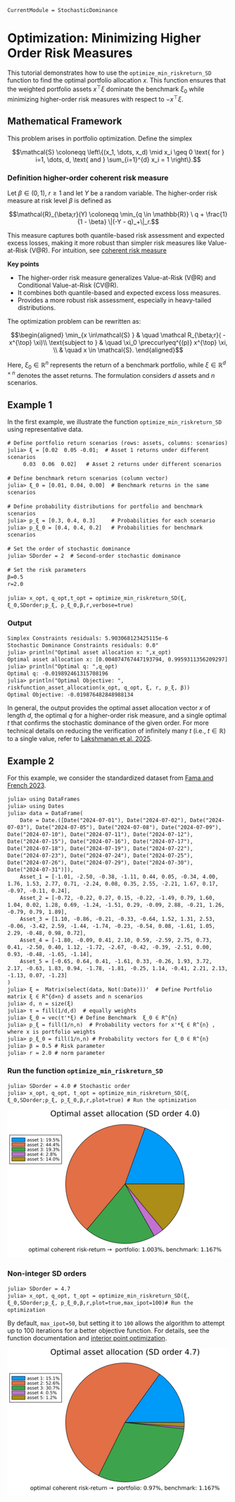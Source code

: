 ```@meta
CurrentModule = StochasticDominance
```

# Optimization: Minimizing Higher Order Risk Measures

This tutorial demonstrates how to use the `optimize_min_riskreturn_SD` function to find the optimal portfolio allocation $x$. This function ensures that the weighted portfolio assets $x^{\top}\xi$ dominate the benchmark $\xi_0$ while minimizing higher-order risk measures with respect to $-x^{\top} \xi$.

## Mathematical Framework

This problem arises in portfolio optimization. Define the simplex

```math
\mathcal{S} \coloneqq \left\{(x_1, \dots, x_d) \mid x_i \geq 0 \text{ for } i=1, \dots, d, \text{ and } \sum_{i=1}^{d} x_i = 1 \right\}.
```

### Definition higher-order coherent risk measure 
Let $\beta \in (0,1)$, $r \geq 1$ and let $Y$ be a random variable. The higher-order risk measure at risk level $\beta$ is defined as

```math
\mathcal{R}_{\beta;r}(Y) \coloneqq \min_{q \in \mathbb{R}} \  q + \frac{1}{1 - \beta} \|(-Y - q)_+\|_r.
```
This measure captures both quantile-based risk assessment and expected excess losses, making it more robust than simpler risk measures like Value-at-Risk (V@R). For intuition, see [coherent risk measure](https://en.wikipedia.org/wiki/Coherent_risk_measure) 

**Key points**
- The higher-order risk measure generalizes Value-at-Risk (V@R) and Conditional Value-at-Risk (CV@R).
- It combines both quantile-based and expected excess loss measures.
- Provides a more robust risk assessment, especially in heavy-tailed distributions.


The optimization problem can be rewritten as:

```math
\begin{aligned}
   \min_{x \in\mathcal{S} }  & \quad \mathcal R_{\beta;r}( -x^{\top} \xi)\\
    \text{subject to } & \quad \xi_0 \preccurlyeq^{(p)} x^{\top} \xi, \\
                        & \quad x \in \mathcal{S}.
\end{aligned}
```

Here, $\xi_0 \in \mathbb{R}^{n}$ represents the return of a benchmark portfolio, while $\xi \in \mathbb{R}^{d \times n}$ denotes the asset returns. The formulation considers $d$ assets and $n$ scenarios. 


## Example 1 

In the first example, we illustrate the function `optimize_min_riskreturn_SD` using representative data.

```julia-repl
# Define portfolio return scenarios (rows: assets, columns: scenarios)
julia> ξ = [0.02  0.05 -0.01;  # Asset 1 returns under different scenarios
     0.03  0.06  0.02]   # Asset 2 returns under different scenarios

# Define benchmark return scenarios (column vector)
julia> ξ_0 = [0.01, 0.04, 0.00]  # Benchmark returns in the same scenarios

# Define probability distributions for portfolio and benchmark scenarios
julia> p_ξ = [0.3, 0.4, 0.3]     # Probabilities for each scenario
julia> p_ξ_0 = [0.4, 0.4, 0.2]   # Probabilities for benchmark scenarios

# Set the order of stochastic dominance
julia> SDorder = 2  # Second-order stochastic dominance

# Set the risk parameters
β=0.5
r=2.0

julia> x_opt, q_opt,t_opt = optimize_min_riskreturn_SD(ξ, ξ_0,SDorder;p_ξ, p_ξ_0,β,r,verbose=true)
```
### Output

```julia-repl
Simplex Constraints residuals: 5.903068123425115e-6
Stochastic Dominance Constraints residuals: 0.0"
julia> println("Optimal asset allocation x: ",x_opt)
Optimal asset allocation x: [0.004074767447193794, 0.9959311356209297]
julia> println("Optimal q: ",q_opt) 
Optimal q: -0.019892461315708196
julia> println("Optimal Objective: ", riskfunction_asset_allocation(x_opt, q_opt, ξ, r, p_ξ, β))
Optimal Objective: -0.019876482848988134
```
In general, the output provides the optimal asset allocation vector $x$ of length $d$, the optimal $q$ for a higher-order risk measure, and a single optimal $t$ that confirms the stochastic dominance of the given order. For more technical details on reducing the verification of infinitely many $t$ (i.e., $t \in \mathbb{R}$) to a single value, refer to [Lakshmanan et al. 2025](https://arxiv.org/abs/2501.14565).

## Example 2 

For this example, we consider the standardized dataset from [Fama and French 2023](https://mba.tuck.dartmouth.edu/pages/faculty/ken.french/data_library.html). 

```julia-repl
julia> using DataFrames
julia> using Dates
julia> data = DataFrame(
    Date = Date.([Date("2024-07-01"), Date("2024-07-02"), Date("2024-07-03"), Date("2024-07-05"), Date("2024-07-08"), Date("2024-07-09"), Date("2024-07-10"), Date("2024-07-11"), Date("2024-07-12"), Date("2024-07-15"), Date("2024-07-16"), Date("2024-07-17"), Date("2024-07-18"), Date("2024-07-19"), Date("2024-07-22"), Date("2024-07-23"), Date("2024-07-24"), Date("2024-07-25"), Date("2024-07-26"), Date("2024-07-29"), Date("2024-07-30"), Date("2024-07-31")]),
    Asset_1 = [-1.01, -2.50, -0.38, -1.11, 0.44, 0.05, -0.34, 4.00, 1.76, 1.53, 2.77, 0.71, -2.24, 0.08, 0.35, 2.55, -2.21, 1.67, 0.17, -0.97, -0.11, 0.24],
    Asset_2 = [-0.72, -0.22, 0.27, 0.15, -0.22, -1.49, 0.79, 1.60, 1.04, 0.02, 1.28, 0.69, -1.24, -1.51, 0.29, -0.09, 2.88, -0.21, 1.26, -0.79, 0.79, 1.89],
    Asset_3 = [1.10, -0.86, -0.21, -0.33, -0.64, 1.52, 1.31, 2.53, -0.06, -3.42, 2.59, -1.44, -1.74, -0.23, -0.54, 0.08, -1.61, 1.05, 2.29, -0.48, 0.98, 0.72],
    Asset_4 = [-1.80, -0.09, 0.41, 2.10, 0.59, -2.59, 2.75, 0.73, 0.41, -2.50, 0.40, 1.12, -1.72, -2.67, -0.42, -0.39, -2.51, 0.00, 0.93, -0.48, -1.65, -1.14],
    Asset_5 = [-0.65, 0.64, 0.41, -1.61, 0.33, -0.26, 1.93, 3.72, 2.17, -0.63, 1.83, 0.94, -1.78, -1.81, -0.25, 1.14, -0.41, 2.21, 2.13, -1.13, 0.07, -1.23]
)
julia> ξ =  Matrix(select(data, Not(:Date)))'  # Define Portfolio matrix ξ ∈ R^{d×n} d assets and n scenarios
julia> d, n = size(ξ) 
julia> τ = fill(1/d,d)  # equally weights
julia> ξ_0 = vec(τ'*ξ) # Define Benchmark  ξ_0 ∈ R^{n}
julia> p_ξ = fill(1/n,n)  # Probability vectors for x'*ξ ∈ R^{n} , where x is portfolio weights 
julia> p_ξ_0 = fill(1/n,n) # Probability vectors for ξ_0 ∈ R^{n}
julia> β = 0.5 # Risk parameter
julia> r = 2.0 # norm parameter
```
### Run the function `optimize_min_riskreturn_SD`

```julia-repl
julia> SDorder = 4.0 # Stochastic order
julia> x_opt, q_opt, t_opt = optimize_min_riskreturn_SD(ξ, ξ_0,SDorder;p_ξ, p_ξ_0,β,r,plot=true) # Run the optimization
```

![Assetallocation](../assets/SDorder4RiskAssetsAllocation.svg)

### Non-integer SD orders

```julia-repl
julia> SDorder = 4.7 
julia> x_opt, q_opt, t_opt = optimize_min_riskreturn_SD(ξ, ξ_0,SDorder;p_ξ, p_ξ_0,β,r,plot=true,max_ipot=100)# Run the optimization
```
By default, `max_ipot=50`, but setting it to `100` allows the algorithm to attempt up to 100 iterations for a better objective function. For details, see the function documentation and [interior point optimization](https://en.wikipedia.org/wiki/Interior-point_method).

![Asset2allocation](../assets/SDorder4-7RiskAssetsAllocation.svg)

